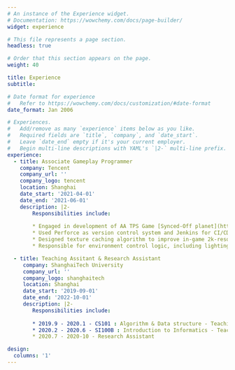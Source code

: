 ```yaml
---
# An instance of the Experience widget.
# Documentation: https://wowchemy.com/docs/page-builder/
widget: experience

# This file represents a page section.
headless: true

# Order that this section appears on the page.
weight: 40

title: Experience
subtitle:

# Date format for experience
#   Refer to https://wowchemy.com/docs/customization/#date-format
date_format: Jan 2006

# Experiences.
#   Add/remove as many `experience` items below as you like.
#   Required fields are `title`, `company`, and `date_start`.
#   Leave `date_end` empty if it's your current employer.
#   Begin multi-line descriptions with YAML's `|2-` multi-line prefix.
experience:
  - title: Associate Gameplay Programmer
    company: Tencent
    company_url: ''
    company_logo: tencent
    location: Shanghai
    date_start: '2021-04-01'
    date_end: '2021-06-01'
    description: |2-
        Responsibilities include:
        
        * Engaged in development of AA TPS Game [Synced-Off planet](https://www.syncedoffplanet.com/en/) in Unreal 4 Engine.
        * Used Perforce as version control system and Jenkins for CI/CD.
        * Designed texture caching algorithm to improve in-game 2k-resolution texture capturing performance.
        * Responsible for environment control logic, including lighting direction, global wind direction.

  - title: Teaching Assitant & Research Assistant
     company: ShanghaiTech University
     company_url: ''
     company_logo: shanghaitech
     location: Shanghai
     date_start: '2019-09-01'
     date_end: '2022-10-01'
     description: |2-
        Responsibilities include:
        
        * 2019.9 - 2020.1 - CS101 : Algorithm & Data structure - Teaching Assitant
        * 2020.2 - 2020.6 - SI100B : Introduction to Informatics - Teaching Assitant
        * 2020.7 - 2020-10 - Research Assistant

design:
  columns: '1'
---
```

